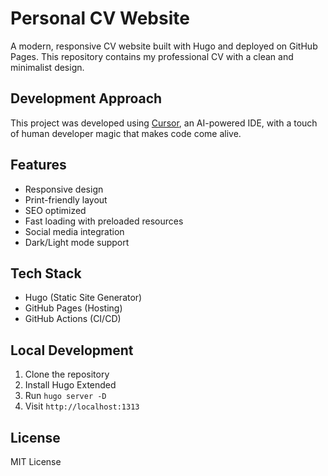 # Personal CV Website

A modern, responsive CV website built with Hugo and deployed on GitHub Pages. This repository contains my professional CV with a clean and minimalist design.

## Development Approach

This project was developed using [Cursor](https://cursor.sh), an AI-powered IDE, with a touch of human developer magic that makes code come alive.

## Features

- Responsive design
- Print-friendly layout
- SEO optimized
- Fast loading with preloaded resources
- Social media integration
- Dark/Light mode support

## Tech Stack

- Hugo (Static Site Generator)
- GitHub Pages (Hosting)
- GitHub Actions (CI/CD)

## Local Development

1. Clone the repository
2. Install Hugo Extended
3. Run `hugo server -D`
4. Visit `http://localhost:1313`

## License

MIT License 